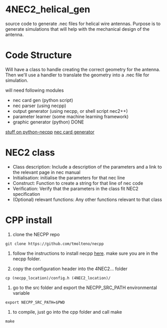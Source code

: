 # 4NEC2_helical_gen
source code to generate .nec files for helical wire antennas. Purpose is to generate simulations that will help with the mechanical design of the antenna. 

# Code Structure
Will have a class to handle creating the correct geometry for the antenna. Then we'll use a handler to translate the geometry into a .nec file for simulation.

will need following modules
- nec card gen (python script)
- nec parser (using necpp)
- output generator (using necpp, or shell script nec2++)
- parameter learner (some machine learning framework)
- graphic generator (python) DONE

[stuff on python-necpp](http://astroelec.blogspot.co.uk/2015/05/modeling-antennas-in-python-with-nec2.html)
[nec card generator](https://sourceforge.net/p/nec2pylib/wiki/Home/)

# NEC2 class
* Class description:
  Include a description of the parameters and a link to the relevant page in nec manual
* Initialisation:
  initialise the parameters for that nec line
* Construct:
  Function to create a string for that line of nec code
* Verification:
  Verify that the parameters in the class fit NEC2 specification
* (Optional) relevant functions:
  Any other functions relevant to that class

# CPP install

1. clone the NECPP repo 
``` 
git clone https://github.com/tmolteno/necpp 
```
1. follow the instructions to install necpp [here](https://github.com/tmolteno/necpp/blob/master/INSTALL.md). make sure you are in the necpp folder. 

1. copy the configuration header into the 4NEC2... folder 
```
cp (necpp_location)/config.h (4NEC2_location)/
```
1. go to the src folder and export the NECPP_SRC_PATH environmental variable 
``` 
export NECPP_SRC_PATH=$PWD
```
1. to compile, just go into the cpp folder and call make
```
make
```
